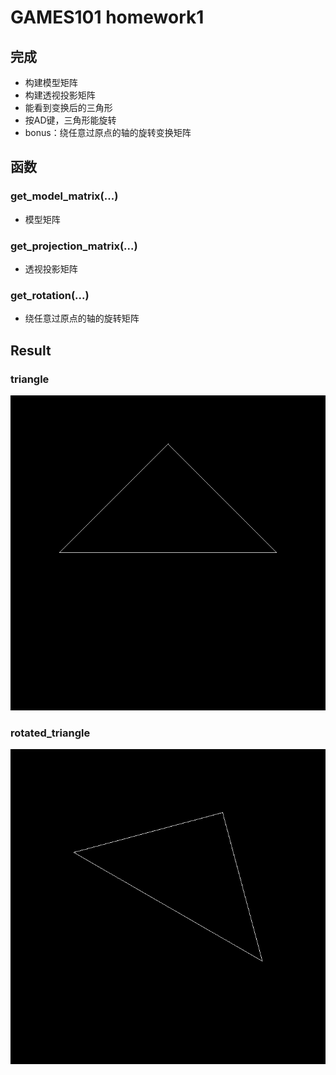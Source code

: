 # GAMES101 homework1

## 完成
- 构建模型矩阵
- 构建透视投影矩阵
- 能看到变换后的三角形
- 按AD键，三角形能旋转
- bonus：绕任意过原点的轴的旋转变换矩阵

## 函数

### get_model_matrix(...)
- 模型矩阵

### get_projection_matrix(...)
- 透视投影矩阵

### get_rotation(...)
- 绕任意过原点的轴的旋转矩阵

## Result

### triangle
![triangle](./images/triangle.png)

### rotated_triangle
![rotated_triangle](./images/rotated_triangle.png)
